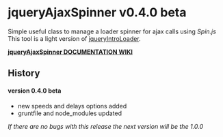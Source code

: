 # jqueryAjaxSpinner v0.4.0 beta
Simple useful class to manage a loader spinner for ajax calls using *Spin.js*<br> 
This tool is a light version of [jqueryIntroLoader](http://factory.brainleaf.eu/jqueryIntroLoader).


[**jqueryAjaxSpinner DOCUMENTATION WIKI**](https://github.com/Gix075/jqueryEasyTools/wiki/TOOL---easyAjaxSpinner)

## History

#### version 0.4.0 beta
* new speeds and delays options added
* gruntfile and node_modules updated

*If there are no bugs with this release the next version will be the 1.0.0*